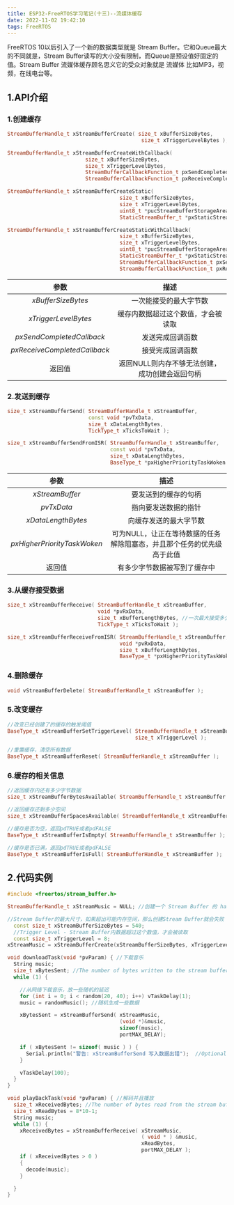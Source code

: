 ```yaml
---
title: ESP32-FreeRTOS学习笔记(十三)--流媒体缓存
date: 2022-11-02 19:42:10
tags: FreeRTOS
---
```


FreeRTOS 10以后引入了一个新的数据类型就是 Stream Buffer。它和Queue最大的不同就是，Stream Buffer读写的大小没有限制，而Queue是预设值好固定的值。Stream Buffer 流媒体缓存顾名思义它的受众对象就是 流媒体 比如MP3，视频，在线电台等。

## 1.API介绍

### 1.创建缓存

```c++
StreamBufferHandle_t xStreamBufferCreate( size_t xBufferSizeBytes,
                                           size_t xTriggerLevelBytes );

StreamBufferHandle_t xStreamBufferCreateWithCallback( 
                         size_t xBufferSizeBytes,
                         size_t xTriggerLevelBytes,
                         StreamBufferCallbackFunction_t pxSendCompletedCallback,
                         StreamBufferCallbackFunction_t pxReceiveCompletedCallback );

StreamBufferHandle_t xStreamBufferCreateStatic(
                                    size_t xBufferSizeBytes,
                                    size_t xTriggerLevelBytes,
                                    uint8_t *pucStreamBufferStorageArea,
                                    StaticStreamBuffer_t *pxStaticStreamBuffer );

StreamBufferHandle_t xStreamBufferCreateStaticWithCallback(
                                    size_t xBufferSizeBytes,
                                    size_t xTriggerLevelBytes,
                                    uint8_t *pucStreamBufferStorageArea,
                                    StaticStreamBuffer_t *pxStaticStreamBuffer,
                                    StreamBufferCallbackFunction_t pxSendCompletedCallback,
                                    StreamBufferCallbackFunction_t pxReceiveCompletedCallback );
```

|             参数             |                      描述                      |
| :--------------------------: | :--------------------------------------------: |
|      *xBufferSizeBytes*      |             一次能接受的最大字节数             |
|     *xTriggerLevelBytes*     |       缓存内数据超过这个数值，才会被读取       |
|  *pxSendCompletedCallback*   |                发送完成回调函数                |
| *pxReceiveCompletedCallback* |                接受完成回调函数                |
|            返回值            | 返回NULL则内存不够无法创建，成功创建会返回句柄 |

### 2.发送到缓存

```c++
size_t xStreamBufferSend( StreamBufferHandle_t xStreamBuffer,
                          const void *pvTxData,
                          size_t xDataLengthBytes,
                          TickType_t xTicksToWait );

size_t xStreamBufferSendFromISR( StreamBufferHandle_t xStreamBuffer,
                                 const void *pvTxData,
                                 size_t xDataLengthBytes,
                                 BaseType_t *pxHigherPriorityTaskWoken );
```

|            参数             |                             描述                             |
| :-------------------------: | :----------------------------------------------------------: |
|       *xStreamBuffer*       |                     要发送到的缓存的句柄                     |
|         *pvTxData*          |                     指向要发送数据的指针                     |
|     *xDataLengthBytes*      |                    向缓存发送的最大字节数                    |
| *pxHigherPriorityTaskWoken* | 可为NULL，让正在等待数据的任务解除阻塞态，并且那个任务的优先级高于此值 |
|           返回值            |                 有多少字节数据被写到了缓存中                 |

### 3.从缓存接受数据

```c++
size_t xStreamBufferReceive( StreamBufferHandle_t xStreamBuffer,
                             void *pvRxData,
                             size_t xBufferLengthBytes,	//一次最大接受多少字节
                             TickType_t xTicksToWait );

size_t xStreamBufferReceiveFromISR( StreamBufferHandle_t xStreamBuffer,
                                    void *pvRxData,
                                    size_t xBufferLengthBytes,
                                    BaseType_t *pxHigherPriorityTaskWoken );
```

### 4.删除缓存

```c++
void vStreamBufferDelete( StreamBufferHandle_t xStreamBuffer );
```

### 5.改变缓存

```c++
//改变已经创建了的缓存的触发阈值
BaseType_t xStreamBufferSetTriggerLevel( StreamBufferHandle_t xStreamBuffer,
                                         size_t xTriggerLevel );

//重置缓存，清空所有数据
BaseType_t xStreamBufferReset( StreamBufferHandle_t xStreamBuffer );
```

### 6.缓存的相关信息

```c++
//返回缓存内还有多少字节数据
size_t xStreamBufferBytesAvailable( StreamBufferHandle_t xStreamBuffer );

//返回缓存还剩多少空间
size_t xStreamBufferSpacesAvailable( StreamBufferHandle_t xStreamBuffer );

//缓存是否为空，返回pdTRUE或者pdFALSE
BaseType_t xStreamBufferIsEmpty( StreamBufferHandle_t xStreamBuffer );

//缓存是否已满，返回pdTRUE或者pdFALSE
BaseType_t xStreamBufferIsFull( StreamBufferHandle_t xStreamBuffer );
```

## 2.代码实例

```c++
#include <freertos/stream_buffer.h>

StreamBufferHandle_t xStreamMusic = NULL; //创建一个 Stream Buffer 的 handler

//Stream Buffer的最大尺寸，如果超出可能内存空间，那么创建Stream Buffer就会失败
  const size_t xStreamBufferSizeBytes = 540;
  //Trigger Level - Stream Buffer内数据超过这个数值，才会被读取
  const size_t xTriggerLevel = 8;
xStreamMusic = xStreamBufferCreate(xStreamBufferSizeBytes, xTriggerLevel);

void downloadTask(void *pvParam) { //下载音乐
  String music;
  size_t xBytesSent; //The number of bytes written to the stream buffer.
  while (1) {

    //从网络下载音乐，放一些随机的延迟
    for (int i = 0; i < random(20, 40); i++) vTaskDelay(1);
    music = randomMusic(); //随机生成一些数据

    xBytesSent = xStreamBufferSend( xStreamMusic,
                                    (void *)&music,
                                    sizeof(music),
                                    portMAX_DELAY);

    if ( xBytesSent != sizeof( music ) ) {
      Serial.println("警告: xStreamBufferSend 写入数据出错");  //Optional
    }

    vTaskDelay(100);
  }
}

void playBackTask(void *pvParam) { //解码并且播放
  size_t xReceivedBytes; //The number of bytes read from the stream buffer.
  size_t xReadBytes = 8*10-1;
  String music;
  while (1) {
    xReceivedBytes = xStreamBufferReceive( xStreamMusic,
                                           ( void * ) &music,
                                           xReadBytes,
                                           portMAX_DELAY );
    if ( xReceivedBytes > 0 )
    {
      decode(music);
    }

  }
}
```

